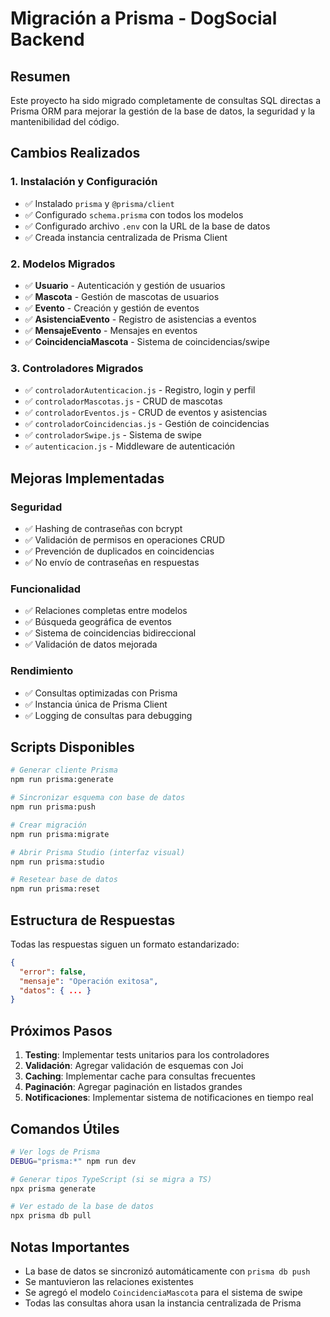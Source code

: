 # Migración a Prisma - DogSocial Backend

## Resumen

Este proyecto ha sido migrado completamente de consultas SQL directas a Prisma ORM para mejorar la gestión de la base de datos, la seguridad y la mantenibilidad del código.

## Cambios Realizados

### 1. Instalación y Configuración
- ✅ Instalado `prisma` y `@prisma/client`
- ✅ Configurado `schema.prisma` con todos los modelos
- ✅ Configurado archivo `.env` con la URL de la base de datos
- ✅ Creada instancia centralizada de Prisma Client

### 2. Modelos Migrados
- ✅ **Usuario** - Autenticación y gestión de usuarios
- ✅ **Mascota** - Gestión de mascotas de usuarios
- ✅ **Evento** - Creación y gestión de eventos
- ✅ **AsistenciaEvento** - Registro de asistencias a eventos
- ✅ **MensajeEvento** - Mensajes en eventos
- ✅ **CoincidenciaMascota** - Sistema de coincidencias/swipe

### 3. Controladores Migrados
- ✅ `controladorAutenticacion.js` - Registro, login y perfil
- ✅ `controladorMascotas.js` - CRUD de mascotas
- ✅ `controladorEventos.js` - CRUD de eventos y asistencias
- ✅ `controladorCoincidencias.js` - Gestión de coincidencias
- ✅ `controladorSwipe.js` - Sistema de swipe
- ✅ `autenticacion.js` - Middleware de autenticación

## Mejoras Implementadas

### Seguridad
- ✅ Hashing de contraseñas con bcrypt
- ✅ Validación de permisos en operaciones CRUD
- ✅ Prevención de duplicados en coincidencias
- ✅ No envío de contraseñas en respuestas

### Funcionalidad
- ✅ Relaciones completas entre modelos
- ✅ Búsqueda geográfica de eventos
- ✅ Sistema de coincidencias bidireccional
- ✅ Validación de datos mejorada

### Rendimiento
- ✅ Consultas optimizadas con Prisma
- ✅ Instancia única de Prisma Client
- ✅ Logging de consultas para debugging

## Scripts Disponibles

```bash
# Generar cliente Prisma
npm run prisma:generate

# Sincronizar esquema con base de datos
npm run prisma:push

# Crear migración
npm run prisma:migrate

# Abrir Prisma Studio (interfaz visual)
npm run prisma:studio

# Resetear base de datos
npm run prisma:reset
```

## Estructura de Respuestas

Todas las respuestas siguen un formato estandarizado:

```json
{
  "error": false,
  "mensaje": "Operación exitosa",
  "datos": { ... }
}
```

## Próximos Pasos

1. **Testing**: Implementar tests unitarios para los controladores
2. **Validación**: Agregar validación de esquemas con Joi
3. **Caching**: Implementar cache para consultas frecuentes
4. **Paginación**: Agregar paginación en listados grandes
5. **Notificaciones**: Implementar sistema de notificaciones en tiempo real

## Comandos Útiles

```bash
# Ver logs de Prisma
DEBUG="prisma:*" npm run dev

# Generar tipos TypeScript (si se migra a TS)
npx prisma generate

# Ver estado de la base de datos
npx prisma db pull
```

## Notas Importantes

- La base de datos se sincronizó automáticamente con `prisma db push`
- Se mantuvieron las relaciones existentes
- Se agregó el modelo `CoincidenciaMascota` para el sistema de swipe
- Todas las consultas ahora usan la instancia centralizada de Prisma 